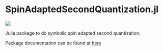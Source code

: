 # SpinAdaptedSecondQuantization.jl


[![][docs-img]][docs-url]

[docs-img]: https://img.shields.io/badge/docs-blue.svg
[docs-url]: https://marcustl12.github.io/SpinAdaptedSecondQuantization.jl/dev/

Julia package to do symbolic spin adapted second quantization.

Package documentation can be found at [here][docs-url]
